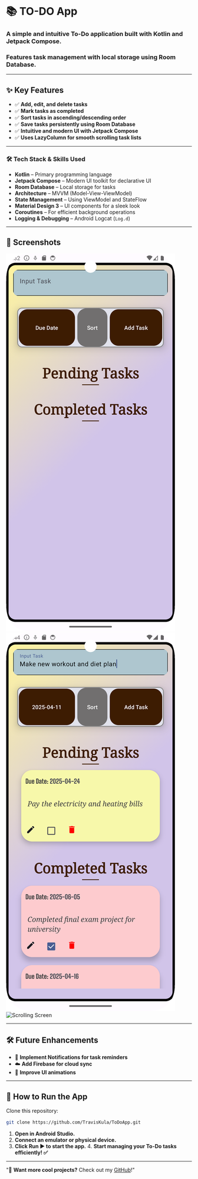 # 📚 TO-DO App 

### A simple and intuitive To-Do application built with **Kotlin and Jetpack Compose**.
### Features task management with local storage using **Room Database**.

---

## ✨ Key Features
- ✅ **Add, edit, and delete tasks**
- ✅ **Mark tasks as completed**
- ✅ **Sort tasks in ascending/descending order**
- ✅ **Save tasks persistently using Room Database**
- ✅ **Intuitive and modern UI with Jetpack Compose**
- ✅ **Uses LazyColumn for smooth scrolling task lists**

---

### 🛠️ Tech Stack & Skills Used

- **Kotlin** – Primary programming language
- **Jetpack Compose** – Modern UI toolkit for declarative UI
- **Room Database** – Local storage for tasks
- **Architecture** – MVVM (Model-View-ViewModel)
- **State Management** – Using ViewModel and StateFlow
- **Material Design 3** – UI components for a sleek look
- **Coroutines** – For efficient background operations
- **Logging & Debugging** – Android Logcat (`Log.d`)

---

## 📸 Screenshots

![Main Screen](assets/todomainscreen.png)
![Task Screen](assets/todotaskscreen.png)
![Scrolling Screen](assets/todogif.gif)

---

## 🛠️ Future Enhancements
- 📌 **Implement Notifications for task reminders**
- ☁️ **Add Firebase for cloud sync**
- 🎨 **Improve UI animations**

___

## 🚀 How to Run the App
Clone this repository:
```sh
git clone https://github.com/TravisKula/ToDoApp.git
```
1. **Open in Android Studio.**
2. **Connect an emulator or physical device.**
3. **Click Run ▶️ to start the app.**
4️. **Start managing your To-Do tasks efficiently! ✅**

---

"🚀 **Want more cool projects?** Check out my [GitHub](https://github.com/TravisKula)!"